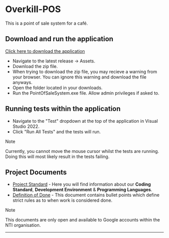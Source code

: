 # Overkill-POS
This is a point of sale system for a café.

## Download and run the application 
[Click here to download the application](https://github.com/NTIG-Uppsala/Overkill-P.O.S/releases)
- Navigate to the latest release -> Assets.
- Download the zip file.
- When trying to download the zip file, you may recieve a warning from your browser. You can ignore this warning and download the file anyways.
- Open the folder located in your downloads.
- Run the PointOfSaleSystem.exe file. Allow admin privileges if asked to.

## Running tests within the application
- Navigate to the "Test" dropdown at the top of the application in Visual Studio 2022. 
- Click "Run All Tests" and the tests will run.
> [!NOTE]
> Currently, you cannot move the mouse cursor whilst the tests are running. Doing this will most likely result in the tests failing.

## Project Documents
- [Project Standard](https://docs.google.com/document/d/1TSBTCjNt4apxRL1XUB2Jd_Wx9bb2XyXp5NbJMQZxtUU/edit?usp=sharing) - Here you will find information about our **Coding Standard**, **Development Environment** & **Programming Languages**.
- [Definition of Done](https://docs.google.com/document/d/1lEjrBv54uKeUpKLJdkcePodEgcZgSWZx4cYBtmoYFfY/edit?usp=sharing) - This document contains bullet points which define strict rules as to when work is considered done.
> [!NOTE]
> This documents are only open and available to Google accounts within the NTI organisation.
---
